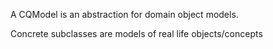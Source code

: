 A CQModel is an abstraction for domain object models.

Concrete subclasses are models of real life objects/concepts